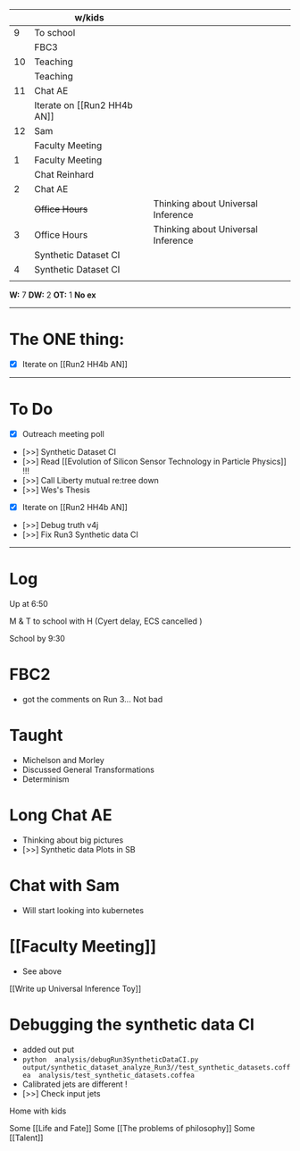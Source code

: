 
|     | w/kids                       |                                    |
| --- | ---------------------------- | ---------------------------------- |
| 9   | To school                    |                                    |
|     | FBC3                         |                                    |
| 10  | Teaching                     |                                    |
|     | Teaching                     |                                    |
| 11  | Chat AE                      |                                    |
|     | Iterate on  [[Run2 HH4b AN]] |                                    |
| 12  | Sam                          |                                    |
|     | Faculty Meeting              |                                    |
| 1   | Faculty Meeting              |                                    |
|     | Chat Reinhard                |                                    |
| 2   | Chat AE                      |                                    |
|     | ~~Office Hours~~             | Thinking about Universal Inference |
| 3   | Office Hours                 | Thinking about Universal Inference |
|     | Synthetic Dataset CI         |                                    |
| 4   | Synthetic Dataset CI         |                                    |
|     |                              |                                    |

**W:** 7 
**DW:** 2
**OT:** 1
**No ex**

---
# The ONE thing: 
- [x] Iterate on  [[Run2 HH4b AN]]

---
# To Do

- [x] Outreach meeting poll
- [>>]  Synthetic Dataset CI
- [>>] Read [[Evolution of Silicon Sensor Technology in Particle Physics]] !!!
- [>>] Call Liberty mutual re:tree down
- [>>] Wes's Thesis
- [x] Iterate on  [[Run2 HH4b AN]]
- [>>] Debug truth v4j
- [>>] Fix Run3 Synthetic data CI

---

# Log

Up at 6:50 

M & T to school with H (Cyert delay, ECS cancelled )

School by 9:30 

# FBC2
- got the comments on Run 3... Not bad

# Taught
- Michelson and Morley 
- Discussed General Transformations 
- Determinism 

# Long Chat AE
- Thinking about big pictures
- [>>] Synthetic data Plots in SB 

# Chat with Sam
- Will start looking into kubernetes

# [[Faculty Meeting]]
- See above

[[Write up Universal Inference Toy]]

# Debugging the synthetic data CI
- added out put 
- `python  analysis/debugRun3SyntheticDataCI.py output/synthetic_dataset_analyze_Run3//test_synthetic_datasets.coffea  analysis/test_synthetic_datasets.coffea `
- Calibrated jets are different ! 
- [>>] Check input jets

Home with kids

Some [[Life and Fate]]
Some [[The problems of philosophy]]
Some [[Talent]]